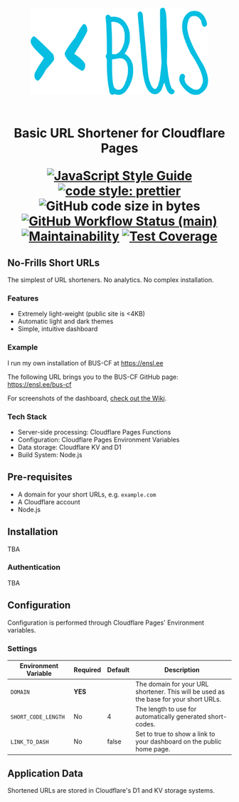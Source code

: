 <h1 align="center">
<img src="src/assets/img/logo.svg" alt="BUS logo" height="196" width="400"><br/><br/>

Basic URL Shortener for Cloudflare Pages

[![JavaScript Style Guide](https://img.shields.io/badge/code_style-standard-brightgreen.svg?style=flat-square)](https://standardjs.com)
[![code style: prettier](https://img.shields.io/badge/code_style-prettier-ff69b4.svg?style=flat-square)](https://prettier.io)
![GitHub code size in bytes](https://img.shields.io/github/languages/code-size/aensley/bus-cf?style=flat-square)<br/>
[![GitHub Workflow Status (main)](https://img.shields.io/github/actions/workflow/status/aensley/bus-cf/ci.yml?branch=main&style=flat-square)](https://github.com/aensley/bus-cf/actions/workflows/ci.yml?query=branch%3Amain)
[![Maintainability](https://api.codeclimate.com/v1/badges/f62e1c65c78301dea6f8/maintainability)](https://codeclimate.com/github/aensley/bus-cf/maintainability)
[![Test Coverage](https://api.codeclimate.com/v1/badges/f62e1c65c78301dea6f8/test_coverage)](https://codeclimate.com/github/aensley/bus-cf/test_coverage)

</h1>

## No-Frills Short URLs

The simplest of URL shorteners. No analytics. No complex installation.

### Features

- Extremely light-weight (public site is <4KB)
- Automatic light and dark themes
- Simple, intuitive dashboard

### Example

I run my own installation of BUS-CF at <https://ensl.ee>

The following URL brings you to the BUS-CF GitHub page: <https://ensl.ee/bus-cf>

For screenshots of the dashboard, [check out the Wiki](https://github.com/aensley/bus-cf/wiki).

### Tech Stack

- Server-side processing: Cloudflare Pages Functions
- Configuration: Cloudflare Pages Environment Variables
- Data storage: Cloudflare KV and D1
- Build System: Node.js

## Pre-requisites

- A domain for your short URLs, e.g. `example.com`
- A Cloudflare account
- Node.js

## Installation

TBA

### Authentication

TBA

## Configuration

Configuration is performed through Cloudflare Pages' Environment variables.

### Settings

| Environment Variable | Required | Default | Description                                                                           |
| -------------------- | -------- | ------- | ------------------------------------------------------------------------------------- |
| `DOMAIN`             | **YES**  |         | The domain for your URL shortener. This will be used as the base for your short URLs. |
| `SHORT_CODE_LENGTH`  | No       | 4       | The length to use for automatically generated short-codes.                            |
| `LINK_TO_DASH`       | No       | false   | Set to true to show a link to your dashboard on the public home page.                 |

## Application Data

Shortened URLs are stored in Cloudflare's D1 and KV storage systems.
